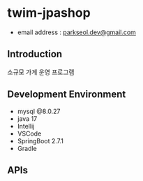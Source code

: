 # twim-jpashop
- email address : parkseol.dev@gmail.com <br />

## Introduction
소규모 가게 운영 프로그램

## Development Environment
- mysql @8.0.27
- java 17
- Intellij
- VSCode
- SpringBoot 2.7.1
- Gradle

## APIs
